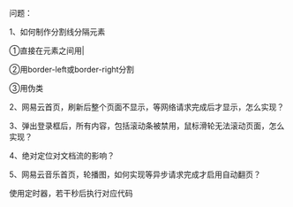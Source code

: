 问题：

1、如何制作分割线分隔元素

①直接在元素之间用|

②用border-left或border-right分割

③用伪类



2、网易云首页，刷新后整个页面不显示，等网络请求完成后才显示，怎么实现？



3、弹出登录框后，所有内容，包括滚动条被禁用，鼠标滑轮无法滚动页面，怎么实现？



4、绝对定位对文档流的影响？



5、网易云音乐首页，轮播图，如何实现等异步请求完成才启用自动翻页？

使用定时器，若干秒后执行对应代码
